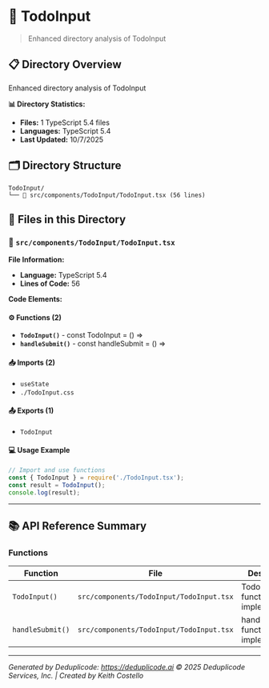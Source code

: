 # 📁 TodoInput

> Enhanced directory analysis of TodoInput

## 📋 Directory Overview

Enhanced directory analysis of TodoInput

**📊 Directory Statistics:**
- **Files:** 1 TypeScript 5.4 files
- **Languages:** TypeScript 5.4
- **Last Updated:** 10/7/2025

## 🗂 Directory Structure

```
TodoInput/
└── 📄 src/components/TodoInput/TodoInput.tsx (56 lines)
```

## 🎯 Files in this Directory

### 📄 `src/components/TodoInput/TodoInput.tsx`
**File Information:**
- **Language:** TypeScript 5.4
- **Lines of Code:** 56

**Code Elements:**

#### ⚙️ Functions (2)
- **`TodoInput()`** - const TodoInput = () =>
- **`handleSubmit()`** - const handleSubmit = () =>

#### 📥 Imports (2)
- `useState`
- `./TodoInput.css`

#### 📤 Exports (1)
- `TodoInput`

#### 💻 Usage Example
```ts
// Import and use functions
const { TodoInput } = require('./TodoInput.tsx');
const result = TodoInput();
console.log(result);
```

---

## 📚 API Reference Summary

### Functions
| Function | File | Description |
|----------|------|-------------|
| `TodoInput()` | `src/components/TodoInput/TodoInput.tsx` | TodoInput function implementation |
| `handleSubmit()` | `src/components/TodoInput/TodoInput.tsx` | handleSubmit function implementation |

---

*Generated by Deduplicode: https://deduplicode.ai*
*© 2025 Deduplicode Services, Inc. | Created by Keith Costello*
